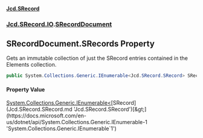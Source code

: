 #### [Jcd.SRecord](index.md 'index')
### [Jcd.SRecord.IO](Jcd.SRecord.IO.md 'Jcd.SRecord.IO').[SRecordDocument](Jcd.SRecord.IO.SRecordDocument.md 'Jcd.SRecord.IO.SRecordDocument')

## SRecordDocument.SRecords Property

Gets an immutable collection of just the SRecord entries contained in the Elements collection.

```csharp
public System.Collections.Generic.IEnumerable<Jcd.SRecord.SRecord> SRecords { get; }
```

#### Property Value
[System.Collections.Generic.IEnumerable&lt;](https://docs.microsoft.com/en-us/dotnet/api/System.Collections.Generic.IEnumerable-1 'System.Collections.Generic.IEnumerable`1')[SRecord](Jcd.SRecord.SRecord.md 'Jcd.SRecord.SRecord')[&gt;](https://docs.microsoft.com/en-us/dotnet/api/System.Collections.Generic.IEnumerable-1 'System.Collections.Generic.IEnumerable`1')